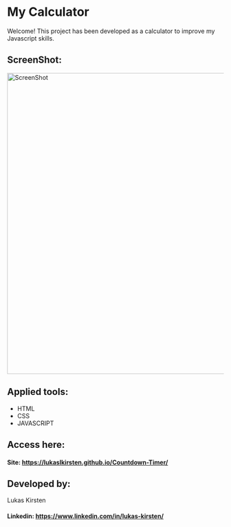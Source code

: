 

# My Calculator

Welcome! This project has been developed as a calculator to improve my Javascript skills.
 


## ScreenShot:



<div>
  <img alt="ScreenShot" title="ScreenShot" src="https://user-images.githubusercontent.com/116753407/229575620-694f59f2-3074-4731-9556-968e51edab92.png"  width="700px" />
</div>



## Applied tools:



* HTML
* CSS
* JAVASCRIPT



## Access here:


#### Site: https://lukaslkirsten.github.io/Countdown-Timer/



## Developed by:

Lukas Kirsten
#### Linkedin: https://www.linkedin.com/in/lukas-kirsten/
